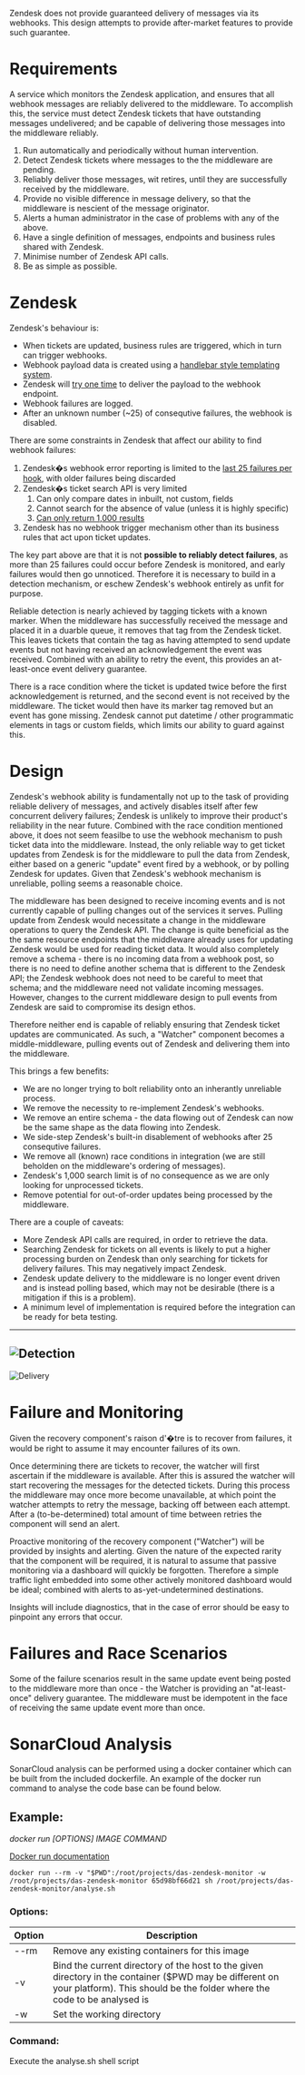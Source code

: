 Zendesk does not provide guaranteed delivery of messages via its webhooks.  This design attempts to provide after-market features to provide such guarantee.

# Requirements

A service which monitors the Zendesk application, and ensures that all webhook messages are reliably delivered to the middleware.  To accomplish this, the service must detect Zendesk tickets that have outstanding messages undelivered; and be capable of delivering those messages into the middleware reliably.

1. Run automatically and periodically without human intervention.
2. Detect Zendesk tickets where messages to the the middleware are pending.
3. Reliably deliver those messages, wit retires, until they are successfully received by the middleware.
4. Provide no visible difference in message delivery, so that the middleware is nescient of the message originator.
5. Alerts a human administrator in the case of problems with any of the above.
6. Have a single definition of messages, endpoints and business rules shared with Zendesk.
7. Minimise number of Zendesk API calls.
8. Be as simple as possible.

# Zendesk

Zendesk's behaviour is:

* When tickets are updated, business rules are triggered, which in turn can trigger webhooks.
* Webhook payload data is created using a [handlebar style templating system](https://support.zendesk.com/hc/en-us/articles/203662146-Understanding-Liquid-markup-and-Zendesk-Support).
* Zendesk will [try one time](https://support.zendesk.com/hc/en-us/articles/203662146-Understanding-Liquid-markup-and-Zendesk-Support) to deliver the payload to the webhook endpoint.
* Webhook failures are logged.
* After an unknown number (~25) of consequtive failures, the webhook is disabled.

There are some constraints in Zendesk that affect our ability to find webhook failures:

1. Zendesk�s webhook error reporting is limited to the [last 25 failures per hook](https://developer.zendesk.com/rest_api/docs/support/target_failures#list-target-failures), with older failures being discarded
2. Zendesk�s ticket search API is very limited
   1. Can only compare dates in inbuilt, not custom, fields
   1. Cannot search for the absence of value (unless it is highly specific)
   1. [Can only return 1,000 results](https://develop.zendesk.com/hc/en-us/articles/360022563994--BREAKING-New-Search-API-Result-Limits)
3. Zendesk has no webhook trigger mechanism other than its business rules that act upon ticket updates.

The key part above are that it is not **possible to reliably detect failures**, as more than 25 failures could occur before Zendesk is monitored, and early failures would then go unnoticed.  Therefore it is necessary to build in a detection mechanism, or eschew Zendesk's webhook entirely as unfit for purpose.

Reliable detection is nearly achieved by tagging tickets with a known marker.  When the middleware has successfully received the message and placed it in a duarble queue, it removes that tag from the Zendesk ticket.  This leaves tickets that contain the tag as having attempted to send update events but not having received an acknowledgement the event was received.  Combined with an ability to retry the event, this provides an at-least-once event delivery guarantee.

There is a race condition where the ticket is updated twice before the first acknowledgement is returned, and the second event is not received by the middleware.  The ticket would then have its marker tag removed but an event has gone missing.  Zendesk cannot put datetime / other programmatic elements in tags or custom fields, which limits our ability to guard against this.

# Design

Zendesk's webhook ability is fundamentally not up to the task of providing reliable delivery of messages, and actively disables itself after few concurrent delivery failures; Zendesk is unlikely to improve their product's reliability in the near future. Combined with the race condition mentioned above, it does not seem feasilbe to use the webhook mechanism to push ticket data into the middleware.  Instead, the only reliable way to get ticket updates from Zendesk is for the middleware to pull the data from Zendesk, either based on a generic "update" event fired by a webhook, or by polling Zendesk for updates.  Given that Zendesk's webhook mechanism is unreliable, polling seems a reasonable choice. 

The middleware has been designed to receive incoming events and is not currently capable of pulling changes out of the services it serves.  Pulling update from Zendesk would necessitate a change in the middleware operations to query the Zendesk API.  The change is quite beneficial as the the same resource endpoints that the middleware already uses for updating Zendesk would be used for reading ticket data. It would also completely remove a schema - there is no incoming data from a webhook post, so there is no need to define another schema that is different to the Zendesk API; the Zendesk webhook does not need to be careful to meet that schema; and the middleware need not validate incoming messages.  However, changes to the current middleware design to pull events from Zendesk are said to compromise its design ethos. 

Therefore neither end is capable of reliably ensuring that Zendesk ticket updates are communicated.  As such, a "Watcher" component becomes a middle-middleware, pulling events out of Zendesk and delivering them into the middleware.

This brings a few benefits:

* We are no longer trying to bolt reliability onto an inherantly unreliable process.
* We remove the necessity to re-implement Zendesk's webhooks.
* We remove an entire schema - the data flowing out of Zendesk can now be the same shape as the data flowing into Zendesk.
* We side-step Zendesk's built-in disablement of webhooks after 25 consequtive failures.
* We remove all (known) race conditions in integration (we are still beholden on the middleware's ordering of messages).
* Zendesk's 1,000 search limit is of no consequence as we are only looking for unprocessed tickets.
* Remove potential for out-of-order updates being processed by the middleware.

There are a couple of caveats:

* More Zendesk API calls are required, in order to retrieve the data.
* Searching Zendesk for tickets on all events is likely to put a higher processing burden on Zendesk than only searching for tickets for delivery failures.  This may negatively impact Zendesk.
* Zendesk update delivery to the middleware is no longer event driven and is instead polling based, which may not be desirable (there is a mitigation if this is a problem).
* A minimum level of implementation is required before the integration can be ready for beta testing.

---
![Detection](/docs/sequence-detect.png)
---
![Delivery](/docs/sequence-deliver.png)

# Failure and Monitoring

Given the recovery component's raison d'�tre is to recover from failures, it would be right to assume it may encounter failures of its own.

Once determining there are tickets to recover, the watcher will first ascertain if the middleware is available.  After this is assured the watcher will start recovering the messages for the detected tickets.  During this process the middleware may once more become unavailable, at which point the watcher attempts to retry the message, backing off between each attempt.  After a (to-be-determined) total amount of time between retries the component will send an alert.

Proactive monitoring of the recovery component ("Watcher") will be provided by insights and alerting.  Given the nature of the expected rarity that the component will be required, it is natural to assume that passive monitoring via a dashboard will quickly be forgotten.  Therefore a simple traffic light embedded into some other actively monitored dashboard would be ideal; combined with alerts to as-yet-undetermined destinations. 

Insights will include diagnostics, that in the case of error should be easy to pinpoint any errors that occur.

# Failures and Race Scenarios

Some of the failure scenarios result in the same update event being posted to the middleware more than once - the Watcher is providing an "at-least-once" delivery guarantee.  The middleware must be idempotent in the face of receiving the same update event more than once.

# SonarCloud Analysis

SonarCloud analysis can be performed using a docker container which can be built from the included dockerfile.
An example of the docker run command to analyse the code base can be found below. 

## Example:

_docker run [OPTIONS] IMAGE COMMAND_ 

[Docker run documentation](https://docs.docker.com/engine/reference/commandline/run/)

```docker run --rm -v "$PWD":/root/projects/das-zendesk-monitor -w /root/projects/das-zendesk-monitor 65d98bf66d21 sh /root/projects/das-zendesk-monitor/analyse.sh```

### Options:

|Option|Description|
|---|---|
|--rm| Remove any existing containers for this image
|-v| Bind the current directory of the host to the given directory in the container ($PWD may be different on your platform). This should be the folder where the code to be analysed is
|-w| Set the working directory

### Command:

Execute the analyse.sh shell script